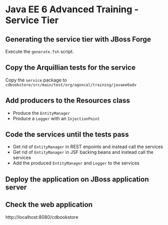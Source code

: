 # Java EE 6 Advanced Training - Service Tier

## Generating the service tier with JBoss Forge

Execute the `generate.fsh` script.

## Copy the Arquillian tests for the service

Copy the `service` package to `cdbookstore/src/main/test/org/agoncal/training/javaee6adv`

## Add producers to the Resources class

* Produce the `EntityManager`
* Produce a `Logger` with an `InjectionPoint`

## Code the services until the tests pass

* Get rid of `EntityManager` in REST enpoints and instead call the services
* Get rid of `EntityManager` in JSF backing beans and instead call the services
* Add the produced `EntityManager` and `Logger` to the services

## Deploy the application on JBoss application server


## Check the web application

http://localhost:8080/cdbookstore


